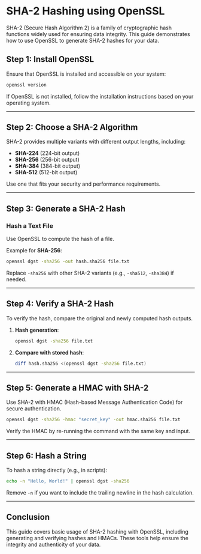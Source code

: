 
# SHA-2 Hashing using OpenSSL

SHA-2 (Secure Hash Algorithm 2) is a family of cryptographic hash functions widely used for ensuring data integrity. This guide demonstrates how to use OpenSSL to generate SHA-2 hashes for your data.

## Step 1: Install OpenSSL

Ensure that OpenSSL is installed and accessible on your system:

```bash
openssl version
```

If OpenSSL is not installed, follow the installation instructions based on your operating system.

---

## Step 2: Choose a SHA-2 Algorithm

SHA-2 provides multiple variants with different output lengths, including:

- **SHA-224** (224-bit output)
- **SHA-256** (256-bit output)
- **SHA-384** (384-bit output)
- **SHA-512** (512-bit output)

Use one that fits your security and performance requirements.

---

## Step 3: Generate a SHA-2 Hash

### Hash a Text File

Use OpenSSL to compute the hash of a file.

Example for **SHA-256**:
```bash
openssl dgst -sha256 -out hash.sha256 file.txt
```

Replace `-sha256` with other SHA-2 variants (e.g., `-sha512`, `-sha384`) if needed.

---

## Step 4: Verify a SHA-2 Hash

To verify the hash, compare the original and newly computed hash outputs.

1. **Hash generation**:
   ```bash
   openssl dgst -sha256 file.txt
   ```

2. **Compare with stored hash**:
   ```bash
   diff hash.sha256 <(openssl dgst -sha256 file.txt)
   ```

---

## Step 5: Generate a HMAC with SHA-2

Use SHA-2 with HMAC (Hash-based Message Authentication Code) for secure authentication.

```bash
openssl dgst -sha256 -hmac "secret_key" -out hmac.sha256 file.txt
```

Verify the HMAC by re-running the command with the same key and input.

---

## Step 6: Hash a String

To hash a string directly (e.g., in scripts):

```bash
echo -n "Hello, World!" | openssl dgst -sha256
```

Remove `-n` if you want to include the trailing newline in the hash calculation.

---

## Conclusion

This guide covers basic usage of SHA-2 hashing with OpenSSL, including generating and verifying hashes and HMACs. These tools help ensure the integrity and authenticity of your data.
